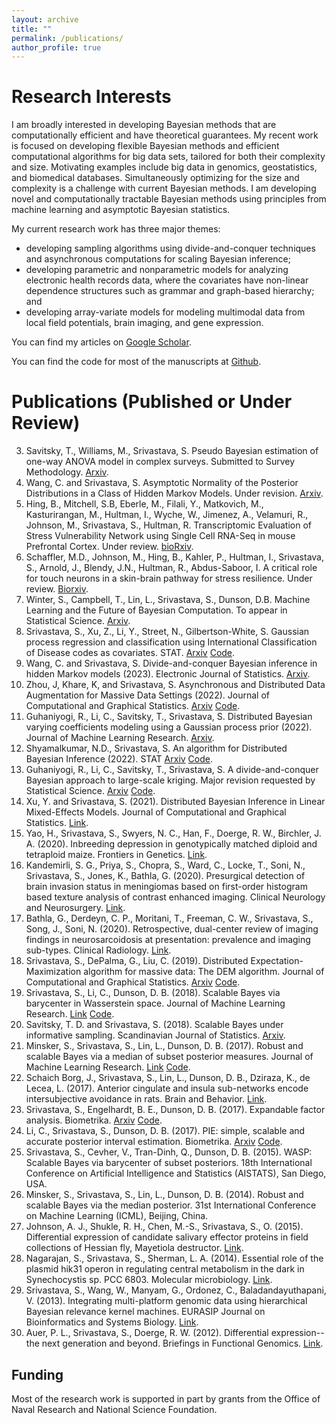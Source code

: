 ```yaml
---
layout: archive
title: ""
permalink: /publications/
author_profile: true
---
```


Research Interests
======
I am broadly interested in developing Bayesian methods that are computationally efficient and have theoretical guarantees. My recent work is focused on developing flexible Bayesian methods and efficient computational algorithms for big data sets, tailored for both their complexity and size. Motivating examples include big data in genomics, geostatistics, and biomedical databases. Simultaneously optimizing for the size and complexity is a challenge with current Bayesian methods. I am developing novel and computationally tractable Bayesian methods using principles from machine learning and asymptotic Bayesian statistics. 

My current research work has three major themes: 
* developing sampling algorithms using divide-and-conquer techniques and asynchronous computations for scaling Bayesian inference;  
* developing parametric and nonparametric models for analyzing electronic health records data, where the covariates have non-linear dependence structures such as grammar and graph-based hierarchy; and 
* developing array-variate models for modeling multimodal data from local field potentials, brain imaging, and gene expression.

You can find my articles on [Google Scholar](https://scholar.google.com/citations?user=BR_89wIAAAAJ&hl=en). 

You can find the code for most of the manuscripts at [Github](https://github.com/blayes). 

Publications (Published or Under Review)
======

3. Savitsky, T., Williams, M., Srivastava, S. Pseudo Bayesian estimation of one-way ANOVA model in complex surveys. Submitted to Survey Methodology. [Arxiv](https://arxiv.org/abs/2004.06191). 
2. Wang, C. and Srivastava, S. Asymptotic Normality of the Posterior Distributions in a Class of Hidden Markov Models. Under revision. [Arxiv](https://arxiv.org/abs/2105.14394).
1. Hing, B., Mitchell, S.B, Eberle, M., Filali, Y., Matkovich, M., Kasturirangan, M., Hultman, I., Wyche, W., Jimenez, A., Velamuri, R., Johnson, M., Srivastava, S., Hultman, R. Transcriptomic Evaluation of Stress Vulnerability Network using Single Cell RNA-Seq in mouse Prefrontal Cortex. Under review. [bioRxiv](https://www.biorxiv.org/content/10.1101/2023.05.14.540705v1.abstract).
1. Schaffler, M.D., Johnson, M., Hing, B., Kahler, P., Hultman, I., Srivastava, S., Arnold, J., Blendy, J.N., Hultman, R., Abdus-Saboor, I. A critical role for touch neurons in a skin-brain pathway for stress resilience. Under review. [Biorxiv](https://www.biorxiv.org/content/10.1101/2022.05.23.493062v1). 
1. Winter, S., Campbell, T., Lin, L., Srivastava, S., Dunson, D.B. Machine Learning and the Future of Bayesian Computation. To appear in Statistical Science. [Arxiv](https://arxiv.org/abs/2304.11251).
1. Srivastava, S., Xu, Z., Li, Y., Street, N., Gilbertson-White, S. Gaussian process regression and classification using International Classification of Disease codes as covariates.  STAT. [Arxiv](http://arxiv.org/abs/2108.01813) [Code](https://github.com/blayes/ehr-data-analysis). 
1. Wang, C. and Srivastava, S. Divide-and-conquer Bayesian inference in hidden Markov models (2023). Electronic Journal of Statistics. [Arxiv](https://arxiv.org/abs/2105.14395). 
1. Zhou, J, Khare, K, and Srivastava, S. Asynchronous and Distributed Data Augmentation for Massive Data Settings (2022). Journal of Computational and Graphical Statistics. [Arxiv](https://arxiv.org/abs/2109.08969) [Code](https://github.com/blayes/ADDA). 
2. Guhaniyogi, R., Li, C., Savitsky, T., Srivastava, S. Distributed Bayesian varying coefficients modeling using a Gaussian process prior (2022). Journal of Machine Learning Research. [Arxiv](https://arxiv.org/abs/2006.00783). 
2. Shyamalkumar, N.D., Srivastava, S. An algorithm for Distributed Bayesian Inference (2022). STAT [Arxiv](https://arxiv.org/abs/1911.07947) [Code](https://github.com/blayes/location-scatter-wasp). 
3. Guhaniyogi, R., Li, C., Savitsky, T., Srivastava, S. A divide-and-conquer Bayesian approach to large-scale kriging. Major revision requested by Statistical Science. [Arxiv](https://arxiv.org/abs/1712.09767) [Code](https://github.com/blayes/LSWASP).
4. Xu, Y. and Srivastava, S. (2021). Distributed Bayesian Inference in Linear Mixed-Effects Models. Journal of Computational and Graphical Statistics. [Link](https://www.tandfonline.com/doi/abs/10.1080/10618600.2020.1869025). 
5. Yao, H., Srivastava, S., Swyers, N. C., Han, F., Doerge, R. W., Birchler, J. A. (2020). Inbreeding depression in genotypically matched diploid and tetraploid maize. Frontiers in Genetics. [Link](https://www.frontiersin.org/articles/10.3389/fgene.2020.564928/full).
6. Kandemirli, S. G., Priya, S., Chopra, S., Ward, C., Locke, T., Soni, N., Srivastava, S., Jones, K., Bathla, G. (2020). Presurgical detection of brain invasion status in meningiomas based on first-order histogram based texture analysis of contrast enhanced imaging. Clinical Neurology and Neurosurgery. [Link](https://europepmc.org/article/med/32932028).
7. Bathla, G., Derdeyn, C. P., Moritani, T., Freeman, C. W., Srivastava, S., Song, J., Soni, N. (2020). Retrospective, dual-center review of imaging findings in neurosarcoidosis at presentation: prevalence and imaging sub-types. Clinical Radiology. [Link](https://pubmed.ncbi.nlm.nih.gov/32703543/).
8. Srivastava, S., DePalma, G., Liu, C. (2019). Distributed Expectation-Maximization algorithm for massive data: The DEM algorithm. Journal of Computational and Graphical Statistics. [Arxiv](https://arxiv.org/abs/1806.07533) [Code](https://github.com/blayes/DEM).
9. Srivastava, S., Li, C., Dunson, D. B. (2018). Scalable Bayes via barycenter in Wasserstein space. Journal of Machine Learning Research. [Link](https://jmlr.org/papers/v19/17-084.html) [Code](https://github.com/blayes/WASP).
10. Savitsky, T. D. and Srivastava, S. (2018). Scalable Bayes under informative sampling. Scandinavian Journal of Statistics. [Arxiv](https://arxiv.org/abs/1606.07488).
11. Minsker, S., Srivastava, S., Lin, L., Dunson, D. B. (2017). Robust and scalable Bayes via a median of subset posterior measures. Journal of Machine Learning Research. [Link](https://jmlr.org/papers/v18/16-655.html) [Code](https://github.com/blayes/Mposterior).
12. Schaich Borg, J., Srivastava, S., Lin, L., Dunson, D. B., Dziraza, K., de Lecea, L. (2017). Anterior cingulate and insula sub-networks encode intersubjective avoidance in rats. Brain and Behavior. [Link](https://onlinelibrary.wiley.com/doi/full/10.1002/brb3.710).
13. Srivastava, S., Engelhardt, B. E., Dunson, D. B. (2017). Expandable factor analysis. Biometrika. [Arxiv](https://arxiv.org/abs/1407.1158) [Code](https://github.com/blayes/xfa).
14. Li, C., Srivastava, S., Dunson, D. B. (2017). PIE: simple, scalable and accurate posterior interval estimation. Biometrika. [Arxiv](https://arxiv.org/abs/1605.04029) [Code](https://github.com/blayes/PIE).
15. Srivastava, S., Cevher, V., Tran-Dinh, Q., Dunson, D. B. (2015). WASP: Scalable Bayes via barycenter of subset posteriors. 18th International Conference on Artificial Intelligence and Statistics (AISTATS), San Diego, USA. 
16. Minsker, S., Srivastava, S., Lin, L., Dunson, D. B. (2014). Robust and scalable Bayes via the median posterior. 31st International Conference on Machine Learning (ICML), Beijing, China.
12.	Johnson, A. J., Shukle, R. H., Chen, M.-S., Srivastava, S., O. (2015). Differential expression of candidate salivary effector proteins in field collections of Hessian fly, Mayetiola destructor. [Link](https://www.ncbi.nlm.nih.gov/pmc/articles/PMC4406158/).
13.	Nagarajan, S., Srivastava, S., Sherman, L. A. (2014). Essential role of the plasmid hik31 operon in regulating central metabolism in the dark in Synechocystis sp. PCC 6803. Molecular microbiology. [Link](https://pubmed.ncbi.nlm.nih.gov/24237382/).
14.	Srivastava, S., Wang, W., Manyam, G., Ordonez, C., Baladandayuthapani, V. (2013). Integrating multi-platform genomic data using hierarchical Bayesian relevance kernel machines. EURASIP Journal on Bioinformatics and Systems Biology. [Link](https://pubmed.ncbi.nlm.nih.gov/23809014/).
15.	Auer, P. L., Srivastava, S., Doerge, R. W. (2012). Differential expression--the next generation and beyond. Briefings in Functional Genomics. [Link](https://academic.oup.com/bfg/article/11/1/57/191815).

Funding
------

Most of the research work is supported in part by grants from the Office of Naval Research and National Science Foundation. 


